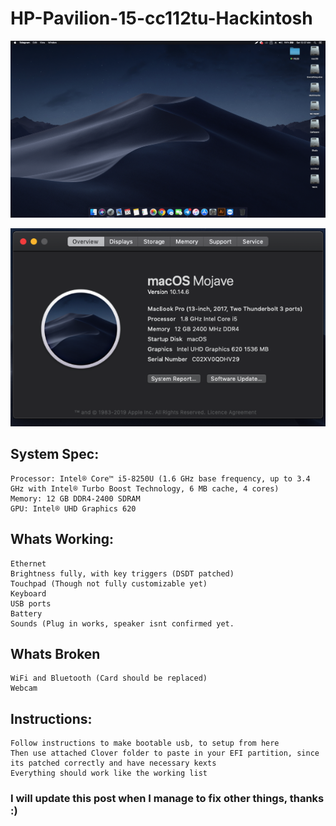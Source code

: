 # HP-Pavilion-15-cc112tu-Hackintosh
![](https://raw.githubusercontent.com/thedeadfish59/HP-Pavilion-15-cc112tu-Hackintosh/master/1.png)

![](https://raw.githubusercontent.com/thedeadfish59/HP-Pavilion-15-cc112tu-Hackintosh/master/2.png)

## System Spec:

    Processor: Intel® Core™ i5-8250U (1.6 GHz base frequency, up to 3.4 GHz with Intel® Turbo Boost Technology, 6 MB cache, 4 cores)
    Memory: 12 GB DDR4-2400 SDRAM
    GPU: Intel® UHD Graphics 620

## Whats Working:

    Ethernet
    Brightness fully, with key triggers (DSDT patched)
    Touchpad (Though not fully customizable yet)
    Keyboard
    USB ports
    Battery
    Sounds (Plug in works, speaker isnt confirmed yet.

## Whats Broken

    WiFi and Bluetooth (Card should be replaced)
    Webcam
## Instructions:

    Follow instructions to make bootable usb, to setup from here
    Then use attached Clover folder to paste in your EFI partition, since its patched correctly and have necessary kexts
    Everything should work like the working list

### I will update this post when I manage to fix other things, thanks :)

